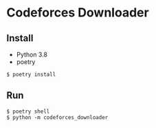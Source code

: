 # Codeforces Downloader

## Install

- Python 3.8
- poetry

```shell
$ poetry install
```

## Run

```shell
$ poetry shell
$ python -m codeforces_downloader 
```